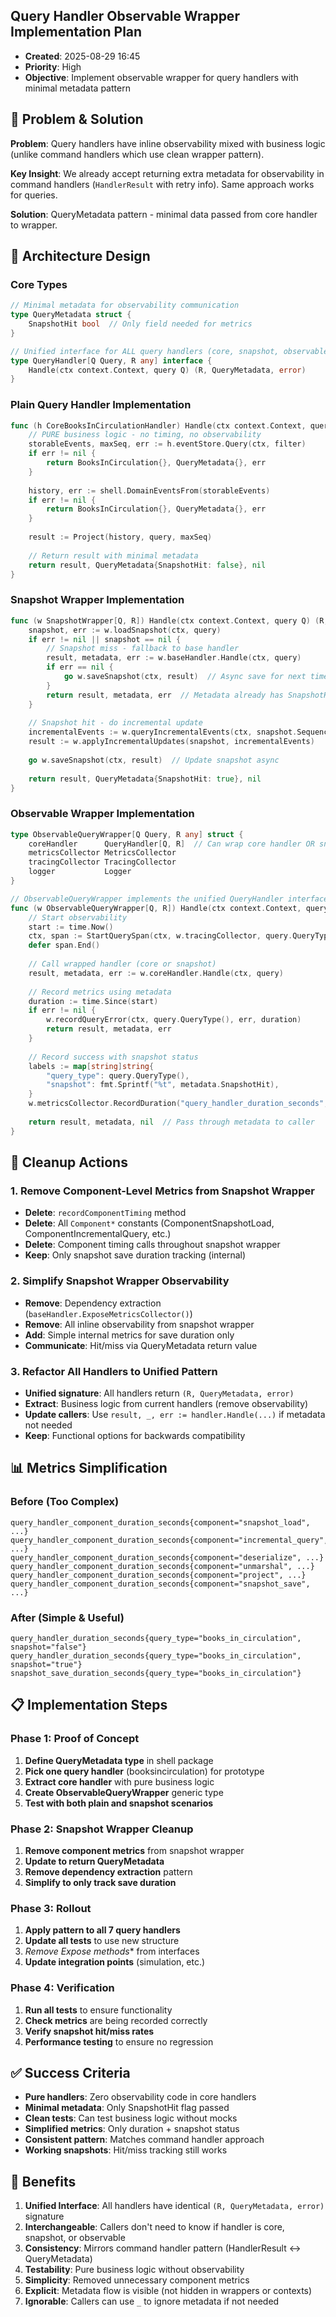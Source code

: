 ## Query Handler Observable Wrapper Implementation Plan
- **Created**: 2025-08-29 16:45
- **Priority**: High
- **Objective**: Implement observable wrapper for query handlers with minimal metadata pattern

## 🎯 Problem & Solution

**Problem**: Query handlers have inline observability mixed with business logic (unlike command handlers which use clean wrapper pattern).

**Key Insight**: We already accept returning extra metadata for observability in command handlers (`HandlerResult` with retry info). Same approach works for queries.

**Solution**: QueryMetadata pattern - minimal data passed from core handler to wrapper.

## 📐 Architecture Design

### Core Types

```go
// Minimal metadata for observability communication
type QueryMetadata struct {
    SnapshotHit bool  // Only field needed for metrics
}

// Unified interface for ALL query handlers (core, snapshot, observable)
type QueryHandler[Q Query, R any] interface {
    Handle(ctx context.Context, query Q) (R, QueryMetadata, error)
}
```

### Plain Query Handler Implementation

```go
func (h CoreBooksInCirculationHandler) Handle(ctx context.Context, query Query) (BooksInCirculation, QueryMetadata, error) {
    // PURE business logic - no timing, no observability
    storableEvents, maxSeq, err := h.eventStore.Query(ctx, filter)
    if err != nil {
        return BooksInCirculation{}, QueryMetadata{}, err
    }
    
    history, err := shell.DomainEventsFrom(storableEvents)
    if err != nil {
        return BooksInCirculation{}, QueryMetadata{}, err
    }
    
    result := Project(history, query, maxSeq)
    
    // Return result with minimal metadata
    return result, QueryMetadata{SnapshotHit: false}, nil
}
```

### Snapshot Wrapper Implementation

```go
func (w SnapshotWrapper[Q, R]) Handle(ctx context.Context, query Q) (R, QueryMetadata, error) {
    snapshot, err := w.loadSnapshot(ctx, query)
    if err != nil || snapshot == nil {
        // Snapshot miss - fallback to base handler
        result, metadata, err := w.baseHandler.Handle(ctx, query)
        if err == nil {
            go w.saveSnapshot(ctx, result)  // Async save for next time
        }
        return result, metadata, err  // Metadata already has SnapshotHit: false
    }
    
    // Snapshot hit - do incremental update
    incrementalEvents := w.queryIncrementalEvents(ctx, snapshot.SequenceNumber)
    result := w.applyIncrementalUpdates(snapshot, incrementalEvents)
    
    go w.saveSnapshot(ctx, result)  // Update snapshot async
    
    return result, QueryMetadata{SnapshotHit: true}, nil
}
```

### Observable Wrapper Implementation

```go
type ObservableQueryWrapper[Q Query, R any] struct {
    coreHandler      QueryHandler[Q, R]  // Can wrap core handler OR snapshot wrapper
    metricsCollector MetricsCollector
    tracingCollector TracingCollector
    logger           Logger
}

// ObservableQueryWrapper implements the unified QueryHandler interface
func (w ObservableQueryWrapper[Q, R]) Handle(ctx context.Context, query Q) (R, QueryMetadata, error) {
    // Start observability
    start := time.Now()
    ctx, span := StartQuerySpan(ctx, w.tracingCollector, query.QueryType())
    defer span.End()
    
    // Call wrapped handler (core or snapshot)
    result, metadata, err := w.coreHandler.Handle(ctx, query)
    
    // Record metrics using metadata
    duration := time.Since(start)
    if err != nil {
        w.recordQueryError(ctx, query.QueryType(), err, duration)
        return result, metadata, err
    }
    
    // Record success with snapshot status
    labels := map[string]string{
        "query_type": query.QueryType(),
        "snapshot": fmt.Sprintf("%t", metadata.SnapshotHit),
    }
    w.metricsCollector.RecordDuration("query_handler_duration_seconds", duration, labels)
    
    return result, metadata, nil  // Pass through metadata to caller
}
```

## 🧹 Cleanup Actions

### 1. Remove Component-Level Metrics from Snapshot Wrapper
- **Delete**: `recordComponentTiming` method
- **Delete**: All `Component*` constants (ComponentSnapshotLoad, ComponentIncrementalQuery, etc.)
- **Delete**: Component timing calls throughout snapshot wrapper
- **Keep**: Only snapshot save duration tracking (internal)

### 2. Simplify Snapshot Wrapper Observability
- **Remove**: Dependency extraction (`baseHandler.ExposeMetricsCollector()`)
- **Remove**: All inline observability from snapshot wrapper
- **Add**: Simple internal metrics for save duration only
- **Communicate**: Hit/miss via QueryMetadata return value

### 3. Refactor All Handlers to Unified Pattern
- **Unified signature**: All handlers return `(R, QueryMetadata, error)`
- **Extract**: Business logic from current handlers (remove observability)
- **Update callers**: Use `result, _, err := handler.Handle(...)` if metadata not needed
- **Keep**: Functional options for backwards compatibility

## 📊 Metrics Simplification

### Before (Too Complex)
```
query_handler_component_duration_seconds{component="snapshot_load", ...}
query_handler_component_duration_seconds{component="incremental_query", ...}
query_handler_component_duration_seconds{component="deserialize", ...}
query_handler_component_duration_seconds{component="unmarshal", ...}
query_handler_component_duration_seconds{component="project", ...}
query_handler_component_duration_seconds{component="snapshot_save", ...}
```

### After (Simple & Useful)
```
query_handler_duration_seconds{query_type="books_in_circulation", snapshot="false"}
query_handler_duration_seconds{query_type="books_in_circulation", snapshot="true"}
snapshot_save_duration_seconds{query_type="books_in_circulation"}
```

## 📋 Implementation Steps

### Phase 1: Proof of Concept
1. **Define QueryMetadata type** in shell package
2. **Pick one query handler** (booksincirculation) for prototype
3. **Extract core handler** with pure business logic
4. **Create ObservableQueryWrapper** generic type
5. **Test with both plain and snapshot scenarios**

### Phase 2: Snapshot Wrapper Cleanup
1. **Remove component metrics** from snapshot wrapper
2. **Update to return QueryMetadata**
3. **Remove dependency extraction** pattern
4. **Simplify to only track save duration**

### Phase 3: Rollout
1. **Apply pattern to all 7 query handlers**
2. **Update all tests** to use new structure
3. **Remove Expose* methods** from interfaces
4. **Update integration points** (simulation, etc.)

### Phase 4: Verification
1. **Run all tests** to ensure functionality
2. **Check metrics** are being recorded correctly
3. **Verify snapshot hit/miss rates** 
4. **Performance testing** to ensure no regression

## ✅ Success Criteria

- **Pure handlers**: Zero observability code in core handlers
- **Minimal metadata**: Only SnapshotHit flag passed
- **Clean tests**: Can test business logic without mocks
- **Simplified metrics**: Only duration + snapshot status
- **Consistent pattern**: Matches command handler approach
- **Working snapshots**: Hit/miss tracking still works

## 🎯 Benefits

1. **Unified Interface**: All handlers have identical `(R, QueryMetadata, error)` signature
2. **Interchangeable**: Callers don't need to know if handler is core, snapshot, or observable
3. **Consistency**: Mirrors command handler pattern (HandlerResult ↔ QueryMetadata)
4. **Testability**: Pure business logic without observability
5. **Simplicity**: Removed unnecessary component metrics
6. **Explicit**: Metadata flow is visible (not hidden in wrappers or contexts)
7. **Ignorable**: Callers can use `_` to ignore metadata if not needed